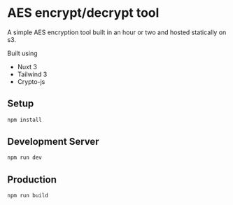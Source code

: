 # AES encrypt/decrypt tool

A simple AES encryption tool built in an hour or two and hosted statically on s3.

Built using

 - Nuxt 3
 - Tailwind 3
 - Crypto-js


## Setup

```bash
npm install
```

## Development Server

```bash
npm run dev
```

## Production

```bash
npm run build
```
